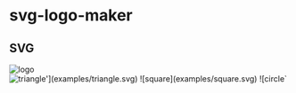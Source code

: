# svg-logo-maker



## SVG
![`logo`](logo.svg)
![`triangle'](examples/triangle.svg)
![`square`](examples/square.svg)
![`circle`](examples/circle.svg)